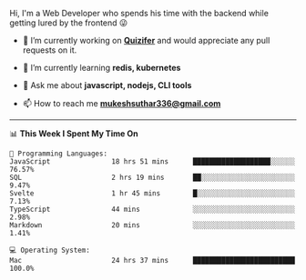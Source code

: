 Hi, I'm a Web Developer who spends his time with the backend while getting lured by the frontend 😜

- 🔭 I’m currently working on **[Quizifer](https://github.com/SutharMukesh/Quizifer/)** and would appreciate any pull requests on it.

- 🌱 I’m currently learning **redis, kubernetes**

- 💬 Ask me about **javascript, nodejs, CLI tools**

- 📫 How to reach me **mukeshsuthar336@gmail.com**

---
<!--START_SECTION:waka-->
📊 **This Week I Spent My Time On** 

```text
💬 Programming Languages: 
JavaScript               18 hrs 51 mins      ███████████████████░░░░░░   76.57% 
SQL                      2 hrs 19 mins       ██░░░░░░░░░░░░░░░░░░░░░░░   9.47% 
Svelte                   1 hr 45 mins        █░░░░░░░░░░░░░░░░░░░░░░░░   7.13% 
TypeScript               44 mins             ░░░░░░░░░░░░░░░░░░░░░░░░░   2.98% 
Markdown                 20 mins             ░░░░░░░░░░░░░░░░░░░░░░░░░   1.41%

💻 Operating System: 
Mac                      24 hrs 37 mins      █████████████████████████   100.0%

```


<!--END_SECTION:waka-->
